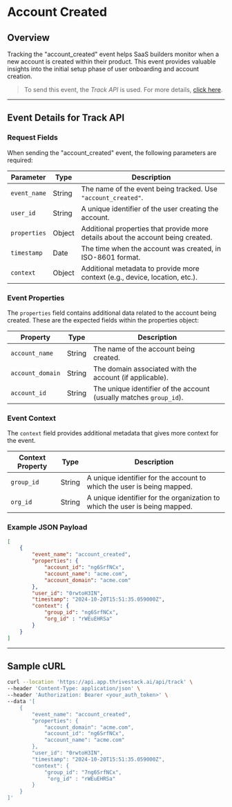 # Account Created

## Overview

Tracking the "account_created" event helps SaaS builders monitor when a new account is created within their product. This event provides valuable insights into the initial setup phase of user onboarding and account creation.

> To send this event, the _Track API_ is used. For more details, [click here](/getting-started/analyze/instrumentation/events/event-tracking).

<hr/>

## Event Details for Track API

### Request Fields

When sending the "account_created" event, the following parameters are required:

| Parameter   | Type   | Description                                                                                     |
|-------------|--------|-------------------------------------------------------------------------------------------------|
| `event_name`  | String | The name of the event being tracked. Use `"account_created"`.                                 |
| `user_id`     | String | A unique identifier of the user creating the account.                                             |
| `properties`  | Object | Additional properties that provide more details about the account being created.                  |
| `timestamp`   | Date   | The time when the account was created, in ISO-8601 format.                                        |
| `context`  | Object | Additional metadata to provide more context (e.g., device, location, etc.).                 |


### Event Properties

The `properties` field contains additional data related to the account being created. These are the expected fields within the properties object:

| Property          | Type   | Description                                                |
|-------------------|--------|------------------------------------------------------------|
| `account_name`      | String | The name of the account being created.                      |
| `account_domain`   | String | The domain associated with the account (if applicable).     |
| `account_id`        | String | The unique identifier of the account (usually matches `group_id`). |

### Event Context

The `context` field provides additional metadata that gives more context for the event.

| Context Property   | Type   | Description                                                               |
|--------------------|--------|---------------------------------------------------------------------------|
| `group_id`           | String | A unique identifier for the account to which the user is being mapped.     |
| `org_id`           | String | A unique identifier for the organization to which the user is being mapped.     |


### Example JSON Payload
```json
[
    {
        "event_name": "account_created",
        "properties": {
            "account_id": "ng6SrfNCx",
            "account_name": "acme.com",
            "account_domain": "acme.com"
        },
        "user_id": "0rwtoH3IN",
        "timestamp": "2024-10-20T15:51:35.059000Z",
        "context": {
            "group_id": "ng6SrfNCx",
            "org_id" : "rWEuEHRSa"
        }
    }
]
```

<hr/>

## Sample cURL

```bash
curl --location 'https://api.app.thrivestack.ai/api/track' \
--header 'Content-Type: application/json' \
--header 'Authorization: Bearer <your_auth_token>' \
--data '[
    {
        "event_name": "account_created",
        "properties": {
            "account_domain": "acme.com",
            "account_id": "ng6SrfNCx",
            "account_name": "acme.com"
        },
        "user_id": "0rwtoH3IN",
        "timestamp": "2024-10-20T15:51:35.059000Z",
        "context": {
            "group_id": "7ng6SrfNCx",
             "org_id" : "rWEuEHRSa"
        }
    }
]'
```

